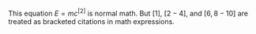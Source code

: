 This equation $E = mc^[2]$ is normal math. But $[1]$, $[2-4]$, and $[6,8-10]$ are treated as bracketed citations in math expressions.
